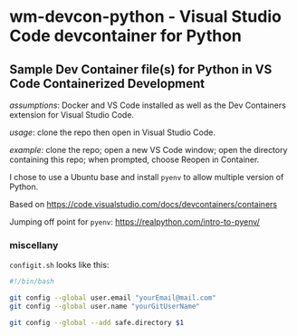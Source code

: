# wm-devcon-python - Visual Studio Code devcontainer for Python

## Sample Dev Container file(s) for Python in VS Code Containerized Development

*assumptions*: Docker and VS Code installed as well as the Dev Containers extension for Visual Studio Code.

*usage*: clone the repo then open in Visual Studio Code.

*example*:  clone the repo; open a new VS Code window; open the directory containing this repo; when prompted, choose Reopen in Container. 

I chose to use a Ubuntu base and install `pyenv` to allow multiple version of Python.

Based on https://code.visualstudio.com/docs/devcontainers/containers

Jumping off point for `pyenv`: https://realpython.com/intro-to-pyenv/

### miscellany

`configit.sh` looks like this:
```bash
#!/bin/bash

git config --global user.email "yourEmail@mail.com"
git config --global user.name "yourGitUserName"

git config --global --add safe.directory $1
```

